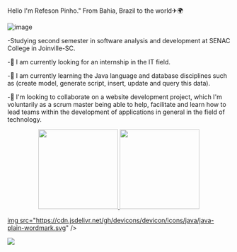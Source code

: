  Hello I'm Refeson Pinho."
From Bahia, Brazil to the world✈🌍 

![image](https://user-images.githubusercontent.com/89049212/138755263-6371bca9-33e4-4301-822c-d362e503f686.png)

-Studying second semester in software analysis and development at SENAC College in Joinville-SC.

-🔭 I am currently looking for an internship in the IT field.

-🌱 I am currently learning the Java language and database disciplines such as (create model, generate script, insert, update and query this data).

-👯 I'm looking to collaborate on a website development project, which I'm voluntarily as a scrum master being able to help, facilitate and learn how to lead teams within the development of applications in general in the field of technology.

<div align="center">
  <a href="https://github.com/RefesonPinho ">
  <img height="180em" src="https://github-readme-stats.vercel.app/api?username=RefesonPinho&show_icons=true&theme=onedark&include_all_commits=true&count_private=true"/>
  <img height="180em" src="https://github-readme-stats.vercel.app/api/top-langs/?username=RefesonPinho&layout=compact&langs_count=7&theme=onedark"/>
</div>

img src="https://cdn.jsdelivr.net/gh/devicons/devicon/icons/java/java-plain-wordmark.svg" />
 

 
 <div> 
 
<a href="https://www.linkedin.com/in/refeson-pinho-tecnologia/" target="_blank"><img src="https://img.shields.io/badge/-LinkedIn-%230077B5?style=for-the-badge&logo=linkedin&logoColor=white" target="_blank"></a> 
 

 <div> 




